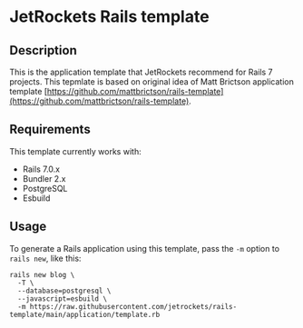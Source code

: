 # JetRockets Rails template

## Description

This is the application template that JetRockets recommend for Rails 7 projects. This tepmlate is based on original idea of
Matt Brictson application template [https://github.com/mattbrictson/rails-template](https://github.com/mattbrictson/rails-template).


## Requirements

This template currently works with:
* Rails 7.0.x
* Bundler 2.x
* PostgreSQL
* Esbuild

## Usage


To generate a Rails application using this template, pass the `-m` option to `rails new`, like this:

```
rails new blog \
  -T \
  --database=postgresql \
  --javascript=esbuild \
  -m https://raw.githubusercontent.com/jetrockets/rails-template/main/application/template.rb
```

